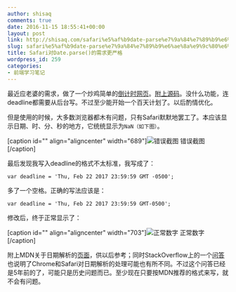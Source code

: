 ```yaml
---
author: shisaq
comments: true
date: 2016-11-15 18:55:41+00:00
layout: post
link: http://shisaq.com/safari%e5%af%b9date-parse%e7%9a%84%e7%89%b9%e6%ae%8a%e9%9c%80%e6%b1%82.html
slug: safari%e5%af%b9date-parse%e7%9a%84%e7%89%b9%e6%ae%8a%e9%9c%80%e6%b1%82
title: Safari对Date.parse()的需求更严格
wordpress_id: 259
categories:
- 前端学习笔记
---
```


最近应老婆的需求，做了一个炒鸡简单的[倒计时网页](http://shisaq.github.io/my-count-down-clock/)。[附上源码](https://gist.github.com/shisaq/1f62d8439771f494fc0730b327438042)。没什么功能，连deadline都需要从后台写。不过至少能开始一个百天计划了。以后酌情优化。

但是使用的时候，大多数浏览器都木有问题，只有Safari默默地罢工了。本应该显示日期、时、分、秒的地方，它统统显示为`NaN（如下图）`。

[caption id="" align="aligncenter" width="689"]![错误截图](http://7xpx1z.com1.z0.glb.clouddn.com/QQ%E5%9B%BE%E7%89%8720161115134636.png) 错误截图[/caption]

最后发现我写入deadline的格式不太标准，我写成了：

`var deadline = 'Thu, Feb 22 2017 23:59:59 GMT -0500';`

多了一个空格。正确的写法应该是：

`var deadline = 'Thu, Feb 22 2017 23:59:59 GMT-0500';`

修改后，终于正常显示了：

[caption id="" align="aligncenter" width="703"]![正常数字](http://7xpx1z.com1.z0.glb.clouddn.com/QQ%E5%9B%BE%E7%89%8720161115134710.png) 正常数字[/caption]

附上MDN关于日期解析的[页面](https://developer.mozilla.org/en-US/docs/Web/JavaScript/Reference/Global_Objects/Date/parse)，供以后参考；同时StackOverflow上的一个[问答](http://stackoverflow.com/a/6427318/5769598)也说明了Chrome和Safari对日期解析的处理可能也有所不同。不过这个问答已经是5年前的了，可能只是历史问题而已。至少现在只要按MDN推荐的格式来写，就不会有问题。


